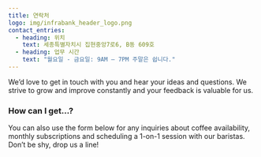 ```yaml
---
title: 연락처
logo: img/infrabank_header_logo.png
contact_entries:
  - heading: 위치
    text: 세종특별자치시 집현중앙7로6, B동 609호
  - heading: 업무 시간
    text: "월요일 - 금요일: 9AM – 7PM 주말은 쉽니다."
---
```


We’d love to get in touch with you and hear your ideas and
questions. We strive to grow and improve constantly and your feedback
is valuable for us.

<h3 class="f4 b lh-title mb2">How can I get…?</h3>

You can also use the form below for any inquiries about coffee
availability, monthly subscriptions and scheduling a 1-on-1 session
with our baristas. Don’t be shy, drop us a line!
